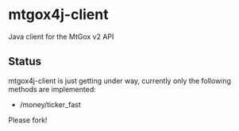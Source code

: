mtgox4j-client
==============

Java client for the MtGox v2 API

Status
------

mtgox4j-client is just getting under way, currently only the following methods are implemented:

* /money/ticker_fast

Please fork!
